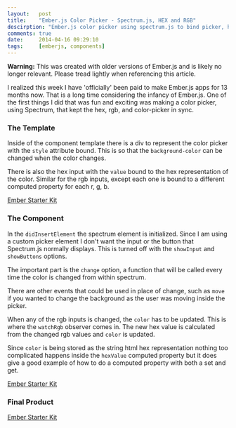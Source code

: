 ```yaml
---
layout:   post
title:    "Ember.js Color Picker - Spectrum.js, HEX and RGB"
descirption: "Ember.js color picker using spectrum.js to bind picker, hex, and rgb"
comments: true
date:     2014-04-16 09:29:10
tags:     [emberjs, components]
---
```


<div class='warning'>
<strong>Warning:</strong> This was created with older versions of Ember.js and is likely no longer relevant. Please tread lightly when referencing this article.
</div>


I realized this week I have 'officially' been paid to make Ember.js apps for 13 months now. That is a long time considering the infancy of Ember.js. One of the first things I did that was fun and exciting was making a color picker, using Spectrum, that kept the hex, rgb, and color-picker in sync.


### The Template

Inside of the component template there is a div to represent the color picker with the `style` attribute bound. This is so that the `background-color` can be changed when the color changes.

There is also the hex input with the `value` bound to the hex representation of the color. Similar for the rgb inputs, except each one is bound to a different computed property for each r, g, b.


<a class="jsbin-embed" href="http://emberjs.jsbin.com/geyit/10/embed?html">Ember Starter Kit</a><script src="http://static.jsbin.com/js/embed.js"></script>


### The Component

In the `didInsertElement` the spectrum element is initialized. Since I am using a custom picker element I don't want the input or the button that Spectrum.js normally displays. This is turned off with the `showInput` and `showButtons` options.

The important part is the `change` option, a function that will be called every time the color is changed from within spectrum.

There are other events that could be used in place of change, such as `move` if you wanted to change the background as the user was moving inside the picker.

When any of the rgb inputs is changed, the `color` has to be updated. This is where the `watchRgb` observer comes in. The new hex value is calculated from the changed rgb values and `color` is updated.

Since `color` is being stored as the string html hex representation nothing too complicated happens inside the `hexValue` computed property but it does give a good example of how to do a computed property with both a set and get.


<a class="jsbin-embed" href="http://emberjs.jsbin.com/geyit/10/embed?js">Ember Starter Kit</a><script src="http://static.jsbin.com/js/embed.js"></script>


### Final Product


<a class="jsbin-embed" href="http://emberjs.jsbin.com/geyit/10/embed?output">Ember Starter Kit</a><script src="http://static.jsbin.com/js/embed.js"></script>
